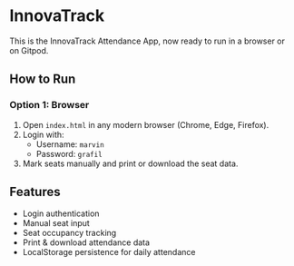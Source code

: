# InnovaTrack

This is the InnovaTrack Attendance App, now ready to run in a browser or on Gitpod.

## How to Run

### Option 1: Browser
1. Open `index.html` in any modern browser (Chrome, Edge, Firefox).
2. Login with:
   - Username: `marvin`
   - Password: `grafil`
3. Mark seats manually and print or download the seat data.

## Features
- Login authentication
- Manual seat input
- Seat occupancy tracking
- Print & download attendance data
- LocalStorage persistence for daily attendance
